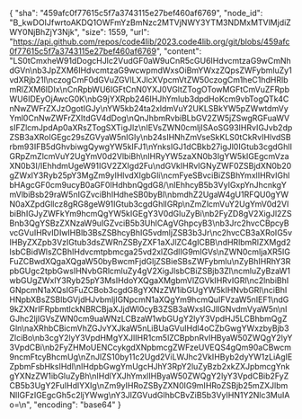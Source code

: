 {
  "sha": "459afc0f77615c5f7a3743115e27bef460af6769",
  "node_id": "B_kwDOIJfwrtoAKDQ1OWFmYzBmNzc2MTVjNWY3YTM3NDMxMTVlMjdiZWY0NjBhZjY3Njk",
  "size": 1559,
  "url": "https://api.github.com/repos/code4lib/2023.code4lib.org/git/blobs/459afc0f77615c5f7a3743115e27bef460af6769",
  "content": "LS0tCmxheW91dDogcHJlc2VudGF0aW9uCnR5cGU6IHdvcmtzaG9wCmNhdGVn\nb3JpZXM6IHdvcmtzaG9wcwpmdWxsOiBmYWxzZQpsZWFybmluZy1vdXRjb21l\nczogCmF0dGVuZGVlLXJlcXVpcmVtZW50czogCm1heC1hdHRlbmRlZXM6IDIx\nCnRpbWU6IGFtCnN0YXJ0VGltZTogOTowMGFtCmVuZFRpbWU6IDEyOjAwcG0K\nbG9jYXRpb246IHJhYmlub3dpdHoKcm9vbTogQTk4CnNwZWFrZXJzOgotIGJy\nYW5kb24ta2xldmVuY2UKLSBkYW5pZWwtdmVyYml0CnNwZWFrZXItdGV4dDog\nQnJhbmRvbiBLbGV2ZW5jZSwgRGFuaWVsIFZlcmJpdAp0aXRsZTogSXTigJlz\nIEVsZWN0cmljISAoSG93IHRvIGJvb2dpZSB3aXRoIGEgc29sZGVyaW5nIGly\nb24sIHNhZmVseSkKLS0tCkRvIHlvdSBrbm93IFB5dGhvbiwgQywgYW5kIFJ1\nYnksIGJ1dCBkb27igJl0IGtub3cgdGhlIGRpZmZlcmVuY2UgYmV0d2VlbiBh\nIHRyYW5zaXN0b3IgYW5kIGEgcmVzaXN0b3I/IEhhdmUgeW91IGV2ZXIgd2Fu\ndGVkIHRvIGNyZWF0ZSBjdXN0b20gZWxlY3Ryb25pY3MgZm9yIHlvdXIgbGli\ncmFyeSBvciBiZSBhYmxlIHRvIGhlbHAgcGF0cm9ucyB0aGF0IHdhbnQgdG8/\nIEhhcyB5b3VyIGxpYnJhcnkgYmVlbiBsb29raW5nIGZvciBhIHdheSB0byBl\nbmdhZ2UgaW4gU1RFQU0gYWN0aXZpdGllcz8gRG8geW91IGtub3cgdGhlIGRp\nZmZlcmVuY2UgYmV0d2VlbiBhIGJyZWFkYm9hcmQgYW5kIGEgY3V0dGluZyBi\nb2FyZD8gV2XigJl2ZSBnb3QgYSBzZXNzaW9uIGZvciB5b3UhICAgVGhpcyB3\nb3Jrc2hvcCBpcyBvcGVuIHRvIDIwIHBlb3BsZSBhcyBhIG5vdmljZSB3b3Jr\nc2hvcCB3aXRoIG5vIHByZXZpb3VzIGtub3dsZWRnZSByZXF1aXJlZC4gICBB\ndHRlbmRlZXMgd2lsbCBidWlsZCBhIHdvcmtpbmcga25vd2xlZGdlIG9mIGVs\nZWN0cmljaXR5IGFuZCBwdXQgaXQgaW50byBwcmFjdGljZSBieSBsZWFybmlu\nZyBhIHRhY3RpbGUgc2tpbGwsIHNvbGRlcmluZy4gV2XigJlsbCBiZSBjb3Zl\ncmluZyBzaW1wbGUgZWxlY3Ryb25pY3MsIHdoYXQgaXMgbmVlZGVkIHRvIGRl\nc2lnbiBhIGNpcmN1aXQsIGFuZCBob3cgdG8gYXNzZW1ibGUgYW5kIHNvbGRl\nciBhIHNpbXBsZSBlbGVjdHJvbmljIGNpcmN1aXQgYm9hcmQuIFVzaW5nIEF1\ndG9kZXNrIFRpbmtlckNBRCBjaXJjdWl0cyB3ZSB3aWxsIGJlIGNvdmVyaW5n\nIGJhc2ljIGVsZWN0cm9uaWNzLCBzaW1wbGUgY2lyY3VpdHJ5LCBhbmQgZGln\naXRhbCBicmVhZGJvYXJkaW5nLiBUaGVuIHdl4oCZbGwgYWxzbyBjb3ZlciBo\nb3cgY2lyY3VpdHMgYXJlIHR1cm5lZCBpbnRvIHByaW50ZWQgY2lyY3VpdCBi\nb2FyZHMoUENCcykgdXNpbmcgZWFzeUVEQS4gQm90aCBwcm9ncmFtcyBhcmUg\nZnJlZS10by11c2Ugd2ViLWJhc2VkIHByb2dyYW1zLiAgIEZpbmFsbHksIHdl\nIHdpbGwgYmUgcHJhY3RpY2luZyBzb2xkZXJpbmcgYnkgYXNzZW1ibGluZyBh\nIHdlYXJhYmxlIHByaW50ZWQgY2lyY3VpdCBib2FyZCB5b3UgY2FuIHdlYXIg\nZm9yIHRoZSByZXN0IG9mIHRoZSBjb25mZXJlbmNlIGFzIGEgcGh5c2ljYWwg\nY3JlZGVudGlhbCBvZiB5b3VyIHN1Y2Nlc3MuIAo=\n",
  "encoding": "base64"
}
